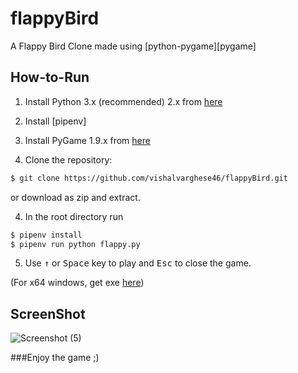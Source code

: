 flappyBird
===============

A Flappy Bird Clone made using [python-pygame][pygame]

How-to-Run
---------------------------

1. Install Python 3.x (recommended) 2.x from [here](https://www.python.org/download/releases/)

2. Install [pipenv]

2. Install PyGame 1.9.x from [here](http://www.pygame.org/download.shtml)

3. Clone the repository:

```bash
$ git clone https://github.com/vishalvarghese46/flappyBird.git
```

or download as zip and extract.

4. In the root directory run

```bash
$ pipenv install
$ pipenv run python flappy.py
```

5. Use <kbd>&uarr;</kbd> or <kbd>Space</kbd> key to play and <kbd>Esc</kbd> to close the game.

(For x64 windows, get exe [here](http://www.lfd.uci.edu/~gohlke/pythonlibs/#pygame))


ScreenShot
----------

![Screenshot (5)](https://user-images.githubusercontent.com/30649220/57200236-635cc800-6f81-11e9-829c-2c4c579656cf.png)


###Enjoy the game ;)
